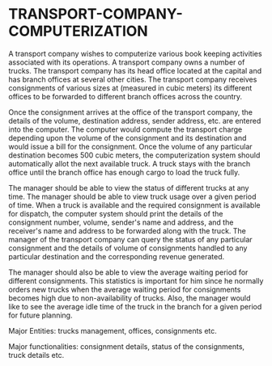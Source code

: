 # TRANSPORT-COMPANY-COMPUTERIZATION

A transport company wishes to computerize various book keeping activities associated with its operations. A transport company owns a number of trucks. The transport company has its head office located at the capital and has branch offices at several other cities. The transport company receives consignments of various sizes at (measured in cubic meters) its different offices to be forwarded to different branch offices across the country.

Once the consignment arrives at the office of the transport company, the details of the volume, destination address, sender address, etc. are entered into the computer. The computer would compute the transport charge depending upon the volume of the consignment and its destination and would issue a bill for the consignment. Once the volume of any particular destination becomes 500 cubic meters, the computerization system should automatically allot the next available truck. A truck stays with the branch office until the branch office has enough cargo to load the truck fully.

The manager should be able to view the status of different trucks at any time. The manager should be able to view truck usage over a given period of time. When a truck is available and the required consignment is available for dispatch, the computer system should print the details of the consignment number, volume, sender's name and address, and the receiver's name and address to be forwarded along with the truck. The manager of the transport company can query the status of any particular consignment and the details of volume of consignments handled to any particular destination and the corresponding revenue generated.

The manager should also be able to view the average waiting period for different consignments. This statistics is important for him since he normally orders new trucks when the average waiting period for consignments becomes high due to non-availability of trucks. Also, the manager would like to see the average idle time of the truck in the branch for a given period for future planning.

Major Entities: trucks management, offices, consignments etc.

Major functionalities: consignment details, status of the consignments, truck details etc.
